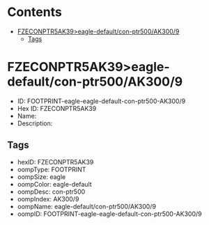 



Contents
========

* [FZECONPTR5AK39>eagle-default/con-ptr500/AK300/9](#fzeconptr5ak39eagle-defaultcon-ptr500ak3009)
	* [Tags](#tags)

# FZECONPTR5AK39>eagle-default/con-ptr500/AK300/9

- ID: FOOTPRINT-eagle-eagle-default-con-ptr500-AK300/9
- Hex ID: FZECONPTR5AK39
- Name: 
- Description: 

## Tags

- hexID: FZECONPTR5AK39
- oompType: FOOTPRINT
- oompSize: eagle
- oompColor: eagle-default
- oompDesc: con-ptr500
- oompIndex: AK300/9
- oompName: eagle-default/con-ptr500/AK300/9
- oompID: FOOTPRINT-eagle-eagle-default-con-ptr500-AK300/9

